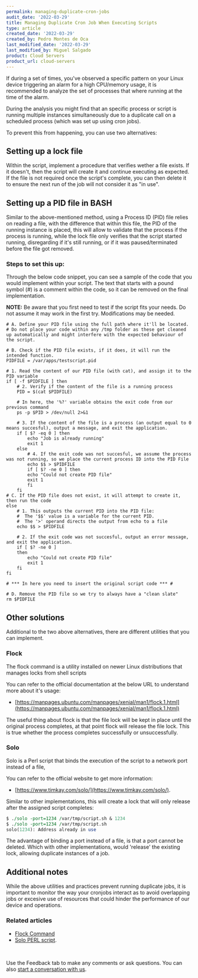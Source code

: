 ```yaml
---
permalink: managing-duplicate-cron-jobs
audit_date: '2022-03-29'
title: Managing Duplicate Cron Job When Executing Scripts
type: article
created_date: '2022-03-29'
created_by: Pedro Montes de Oca
last_modified_date: '2022-03-29'
last_modified_by: Miguel Salgado
product: Cloud Servers
product_url: cloud-servers
---
```

 
If during a set of times, you've observed a specific pattern on your Linux device triggering an alarm for a high CPU/memory usage, it is recommended to analyze the set of processes that where running at the time of the alarm.

During the analysis you might find that an specific process or script is running multiple instances simultaneously due to a duplicate call on a scheduled process (which was set up using cron jobs).

To prevent this from happening, you can use two alternatives:
 
## Setting up a **lock file**

Within the script, implement a procedure that verifies wether a file exists. If it doesn't, then the script will create it and continue executing as expected. If the file is not required once the script's complete, you can then delete it to ensure the next run of the job will not consider it as "in use".

## Setting up a **PID file** in BASH
 
Similar to the above-mentioned method, using a Process ID (PID) file relies on reading a file, with the difference that within this file, the PID of the running instance is placed, this will allow to validate that the process if the process is running, while the lock file only verifies that the script started running, disregarding if it's still running, or if it was paused/terminated before the file got removed.

### Steps to set this up:

Through the below code snippet, you can see a sample of the code that you would implement within your script.
The text that starts with a pound symbol (#) is a comment within the code, so it can be removed on the final implementation.

**NOTE:** Be aware that you first need to test if the script fits your needs. Do not assume it may work in the first try. Modifications may be needed.

```
# A. Define your PID file using the full path where it'll be located.
# Do not place your code within any /tmp folder as these get cleaned up automatically and might interfere with the expected behaviour of the script.

# B. Check if the PID file exists, if it does, it will run the intended function.
PIDFILE = /var/apps/testscript.pid

# 1. Read the content of our PID file (with cat), and assign it to the PID variable
if [ -f $PIDFILE ] then
    # 2. Verify if the content of the file is a running process
    PID = $(cat $PIDFILE)

    # In here, the '%?' variable obtains the exit code from our previous command
    ps -p $PID > /dev/null 2>&1

    # 3. If the content of the file is a process (an output equal to 0 means succesful), output a message, and exit the application.
    if [ $? -eq 0 ] then
        echo "Job is already running"
        exit 1
    else
        # 4. If the exit code was not succesful, we assume the process was not running, so we place the current process ID into the PID File
        echo $$ > $PIDFILE
        if [ $? -ne 0 ] then
        echo "Could not create PID file"
        exit 1
        fi
    fi
# C. If the PID file does not exist, it will attempt to create it, then run the code
else
    # 1. This outputs the current PID into the PID file:
    #  The '$$' value is a variable for the current PID.
    #  The '>' operand directs the output from echo to a file
    echo $$ > $PIDFILE

    # 2. If the exit code was not succesful, output an error message, and exit the application.
    if [ $? -ne 0 ]
    then
        echo "Could not create PID file"
        exit 1
    fi
fi

# *** In here you need to insert the original script code *** #

# D. Remove the PID file so we try to always have a "clean slate"
rm $PIDFILE
```

## Other solutions

Additional to the two above alternatives, there are different utilities that you can implement.

### Flock

   The flock command is a utility installed on newer Linux distributions that manages locks from shell scripts

   You can refer to the official documentation at the below URL to understand more about it's usage:
   - [https://manpages.ubuntu.com/manpages/xenial/man1/flock.1.html](https://manpages.ubuntu.com/manpages/xenial/man1/flock.1.html)

   The useful thing about flock is that the file lock will be kept in place until the original process completes, at that point flock will release the file lock. This is true whether the process completes successfully or unsuccessfully.

### Solo

   Solo is a Perl script that binds the execution of the script to a network port instead of a file, 
   
   You can refer to the official website to get more information:
   - [https://www.timkay.com/solo/](https://www.timkay.com/solo/).
     
   Similar to other implementations, this will create a lock that will only release after the assigned script completes:

   ```Perl
   $ ./solo -port=1234 /var/tmp/script.sh & 1234
   $ ./solo -port=1234 /var/tmp/script.sh
   solo(1234): Address already in use
   ```

   The advantage of binding a port instead of a file, is that a port cannot be deleted. Which with other implementations, would 'release' the existing lock, allowing duplicate instances of a job. 

## Additional notes

   While the above utilities and practices prevent running duplicate jobs, it is important to monitor the way your cronjobs interact as to avoid overlapping jobs or excesive use of resources that could hinder the performance of our device and operations.

### Related articles

- [Flock Command](https://manpages.ubuntu.com/manpages/xenial/man1/flock.1.html)
- [Solo PERL script](https://www.timkay.com/solo/).


<br>

Use the Feedback tab to make any comments or ask questions. You can also [start a conversation with us](https://www.rackspace.com/contact).
